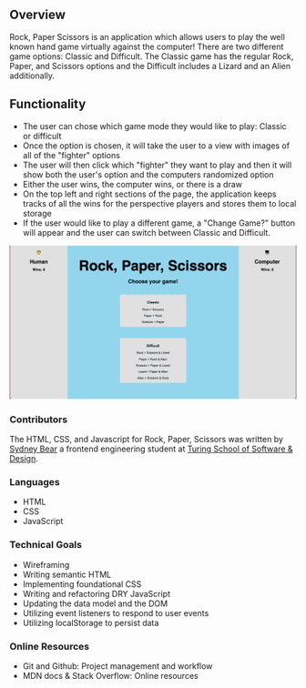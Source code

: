 ## Overview
Rock, Paper Scissors is an application which allows users to play the well known hand game virtually against the computer! There are two different game options: Classic and Difficult. The Classic game has the regular Rock, Paper, and Scissors options and the Difficult includes a Lizard and an Alien additionally.  

## Functionality
* The user can chose which game mode they would like to play: Classic or difficult
* Once the option is chosen, it will take the user to a view with images of all of the "fighter" options
* The user will then click which "fighter" they want to play and then it will show both the user's option and the computers randomized option
* Either the user wins, the computer wins, or there is a draw
* On the top left and right sections of the page, the application keeps tracks of all the wins for the perspective players and stores them to local storage
* If the user would like to play a different game, a "Change Game?" button will appear and the user can switch between Classic and Difficult.  

![](assets/RPS2.gif)
### Contributors
The HTML, CSS, and Javascript for Rock, Paper, Scissors was written by [Sydney Bear](https://github.com/sydnerd) a frontend engineering student at [Turing School of Software & Design](https://turing.edu/).

### Languages
* HTML
* CSS
* JavaScript

### Technical Goals
* Wireframing
* Writing semantic HTML
* Implementing foundational CSS
* Writing and refactoring DRY JavaScript
* Updating the data model and the DOM
* Utilizing event listeners to respond to user events
* Utilizing localStorage to persist data

### Online Resources
* Git and Github: Project management and workflow
* MDN docs & Stack Overflow: Online resources
